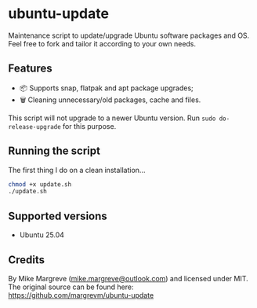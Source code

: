 # ubuntu-update

Maintenance script to update/upgrade Ubuntu software packages and OS. Feel free to fork and tailor it according to your own needs.

## Features

- 📦 Supports snap, flatpak and apt package upgrades;
- 🗑️ Cleaning unnecessary/old packages, cache and files.

This script will not upgrade to a newer Ubuntu version. Run ```sudo do-release-upgrade``` for this purpose.

## Running the script

The first thing I do on a clean installation...

```sh
chmod +x update.sh
./update.sh
```

## Supported versions

- Ubuntu 25.04

## Credits

By Mike Margreve (mike.margreve@outlook.com) and licensed under MIT. The original source can be found here: https://github.com/margrevm/ubuntu-update